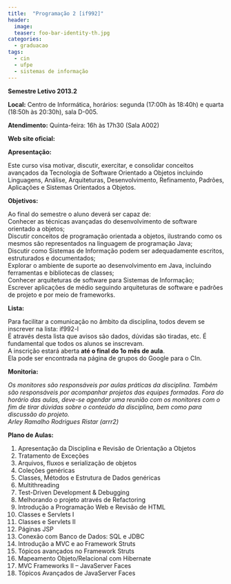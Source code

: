 ```yaml
---
title:  "Programação 2 [if992]"
header:
  image: 
  teaser: foo-bar-identity-th.jpg
categories: 
  - graduacao
tags:
  - cin
  - ufpe
  - sistemas de informação
---
```


**Semestre Letivo 2013.2**

**Local:** Centro de Informática, horários: segunda (17:00h às 18:40h) e quarta (18:50h às 20:30h), sala D-005.

**Atendimento:** Quinta-feira: 16h às 17h30 (Sala A002)

**Web site oficial:** 

**Apresentação:**

Este curso visa motivar, discutir, exercitar, e consolidar conceitos avançados da Tecnologia de Software Orientado a Objetos incluindo Linguagens, Análise, Arquiteturas, Desenvolvimento, Refinamento, Padrões, Aplicações e Sistemas Orientados a Objetos.

**Objetivos:**

Ao final do semestre o aluno deverá ser capaz de:  
Conhecer as técnicas avançadas do desenvolvimento de software orientado a objetos;  
Discutir conceitos de programação orientada a objetos, ilustrando como os mesmos são representados na linguagem de programação Java;  
Discutir como Sistemas de Informação podem ser adequadamente escritos, estruturados e documentados;  
Explorar o ambiente de suporte ao desenvolvimento em Java, incluindo ferramentas e bibliotecas de classes;  
Conhecer arquiteturas de software para Sistemas de Informação;  
Escrever aplicações de médio seguindo arquiteturas de software e padrões de projeto e por meio de frameworks.

**Lista:**

Para facilitar a comunicação no âmbito da disciplina, todos devem se inscrever na lista: if992-l  
É através desta lista que avisos são dados, dúvidas são tiradas, etc. É fundamental que todos os alunos se inscrevam.  
A inscrição estará aberta **até o final do 1o mês de aula**.  
Ela pode ser encontrada na página de grupos do Google para o CIn.

**Monitoria:**

_Os monitores são responsáveis por aulas práticas da disciplina. Também são responsáveis por acompanhar projetos das equipes formadas. Fora do horário das aulas, deve-se agendar uma reunião com os monitores com o fim de tirar dúvidas sobre o conteúdo da disciplina, bem como para discussão do projeto.  
Arley Ramalho Rodrigues Ristar (arrr2)_

**Plano de Aulas:**

1. Apresentação da Disciplina e Revisão de Orientação a Objetos
2. Tratamento de Exceções
3. Arquivos, fluxos e serialização de objetos
4. Coleções genéricas
5. Classes, Métodos e Estrutura de Dados genéricas
6. Multithreading
7. Test-Driven Development & Debugging
8. Melhorando o projeto através de Refactoring
9. Introdução a Programação Web e Revisão de HTML
10. Classes e Servlets I
11. Classes e Servlets II
12. Páginas JSP
13. Conexão com Banco de Dados: SQL e JDBC
14. Introdução a MVC e ao Framework Struts
15. Tópicos avançados no Framework Struts
16. Mapeamento Objeto/Relacional com Hibernate
17. MVC Frameworks II – JavaServer Faces
18. Tópicos Avançados de JavaServer Faces
